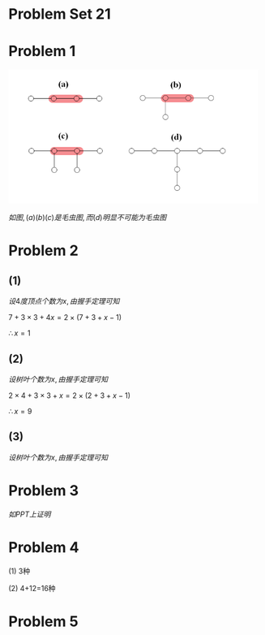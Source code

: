 # Problem Set 21

# Problem 1

![](./images/2021-01-03-16-23-33.png)

$如图, (a)(b)(c)是毛虫图, 而(d)明显不可能为毛虫图$

# Problem 2

## (1)

$设4度顶点个数为x, 由握手定理可知$

$7+3\times3+4x=2\times(7+3+x-1)$

$\therefore x=1$

## (2)

$设树叶个数为x, 由握手定理可知$

$2\times4+3\times3+x=2\times(2+3+x-1)$

$\therefore x=9$

## (3)

$设树叶个数为x, 由握手定理可知$


# Problem 3

$如PPT上证明$


# Problem 4

(1) 3种

(2) 4+12=16种


# Problem 5

